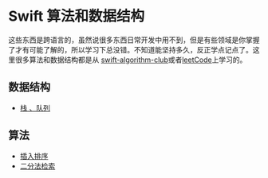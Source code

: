# Swift 算法和数据结构

这些东西是跨语言的，虽然说很多东西日常开发中用不到，但是有些领域是你掌握了才有可能了解的，所以学习下总没错。不知道能坚持多久，反正学点记点了。这里很多算法和数据结构都是从 [swift-algorithm-club](https://github.com/raywenderlich/swift-algorithm-club)或者[leetCode](https://leetcode.com/)上学习的。

## 数据结构 

- [栈 、队列](https://github.com/smalldu/Swift-DataStructure-Algorithm/blob/master/DataStructure/Data-Structure.md)


## 算法

- [插入排序](https://github.com/smalldu/Swift-DataStructure-Algorithm/blob/master/Algorithm/InsertionSort.md)
- [二分法检索](https://github.com/smalldu/Swift-DataStructure-Algorithm/blob/master/Algorithm/BinarySearch.md)











